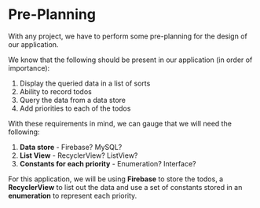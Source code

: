 # Pre-Planning
With any project, we have to perform some pre-planning for the design of our application.

We know that the following should be present in our application (in order of importance):

1. Display the queried data in a list of sorts
2. Ability to record todos
3. Query the data from a data store
4. Add priorities to each of the todos

With these requirements in mind, we can gauge that we will need the following:

1. **Data store** - Firebase? MySQL?
2. **List View** - RecyclerView? ListView?
3. **Constants for each priority** - Enumeration? Interface?

For this application, we will be using **Firebase** to store the todos, a **RecyclerView** to list 
out the data and use a set of constants stored in an **enumeration** to represent each priority.